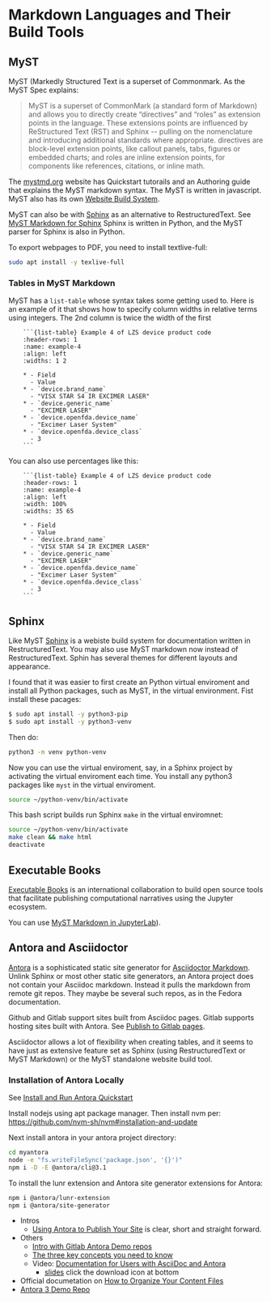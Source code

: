 # Markdown Languages and Their Build Tools

## MyST

MyST (Markedly Structured Text is a superset of Commonmark. As the MyST Spec explains: 

> MyST is a superset of CommonMark (a standard form of Markdown) and allows you to directly create “directives” and “roles” as extension points
in the language. These extensions points are influenced by ReStructured Text (RST) and Sphinx -- pulling on the nomenclature and introducing additional
standards where appropriate. directives are block-level extension points, like callout panels, tabs, figures or embedded charts; and roles are inline extension points, for components like references, citations, or inline math.

The [mystmd.org](https://mystmd.org/guide/quickstart-myst-markdown) website has Quickstart tutorails and an Authoring guide that explains the MyST markdown syntax.
The MyST is written in javascript. MyST also has its own [Website Build System](https://mystmd.org/guide/quickstart-myst-websites).

MyST can also be with [Sphinx](https://www.sphinx-doc.org/en/master/) as an alternative to RestructuredText. See [MyST Markdown for Sphinx](https://www.sphinx-doc.org/en/master/usage/markdown.html)
Sphinx is written in Python, and the MyST parser for Sphinx is also in Python. 

To export webpages to PDF, you need to install textlive-full:

```bash
sudo apt install -y texlive-full
```

### Tables in MyST Markdown

MyST has a `list-table` whose syntax takes some getting used to. Here is an example of it that shows how to  specify column widths
in relative terms using integers. The 2nd column is twice the width of the first

```
    ```{list-table} Example 4 of LZS device product code
    :header-rows: 1
    :name: example-4
    :align: left
    :widths: 1 2
    
    * - Field
      - Value
    * - `device.brand_name`
      - "VISX STAR S4 IR EXCIMER LASER"
    * - `device.generic_name`
      - "EXCIMER LASER"
    * - `device.openfda.device_name`
      - "Excimer Laser System"
    * - `device.openfda.device_class`
      - 3
    ```
```

You can also use percentages like this:

```
    ```{list-table} Example 4 of LZS device product code
    :header-rows: 1
    :name: example-4
    :align: left
    :width: 100%
    :widths: 35 65
    
    * - Field
      - Value
    * - `device.brand_name`
      - "VISX STAR S4 IR EXCIMER LASER"
    * - `device.generic_name`
      - "EXCIMER LASER"
    * - `device.openfda.device_name`
      - "Excimer Laser System"
    * - `device.openfda.device_class`
      - 3
    ```
```

## Sphinx

Like MyST [Sphinx](https://www.sphinx-doc.org/en/master/) is a webiste build system for documentation written in RestructuredText. You may also use MyST markdown
now instead of RestructuredText. Sphin has several themes for different layouts and appearance.


I found that it was easier to first create an Python virtual enviroment and install all Python packages, such as MyST, in the
virtual environment. Fist install these pacages:

```bash
$ sudo apt install -y python3-pip
$ sudo apt install -y python3-venv
```

Then do:

```bash
python3 -m venv python-venv
```

Now you can use the virtual enviroment, say, in a Sphinx project by activating the virtual enviroment each time. You install any
python3 packages like `myst` in the virtual enviroment.

```bash
source ~/python-venv/bin/activate
```

This bash script builds run Sphinx `make` in the virtual enviromnet:

```bash
source ~/python-venv/bin/activate
make clean && make html
deactivate
```
## Executable Books

[Executable Books](https://github.com/executablebooks)  is an international collaboration to build open source tools that facilitate publishing computational narratives using the Jupyter ecosystem.

You can use [MyST Markdown in JupyterLab](https://executablebooks.org/en/latest/blog/author/rowan-cockett/)).

## Antora and Asciidoctor

[Antora](https://antora.org) is a sophisticated static site generator for [Asciidoctor Markdown](https://docs.asciidoctor.org/asciidoc/latest/asciidoc-vs-markdown/).
Unlink Sphinx or most other static site generators, an Antora project does not contain your Asciidoc markdown. Instead it pulls the markdown from
remote git repos. They maybe be several such repos, as in the Fedora documentation.

Github and Gitlab support sites built from Asciidoc pages. Gitlab supports hosting sites built with Antora. See [Publish to Gitlab pages](https://docs.antora.org/antora/latest/publish-to-gitlab-pages/).

Asciidoctor allows a lot of flexibility when creating tables, and it seems to have just as extensive feature set
as Sphinx (using RestructuredText or MyST Markdown) or the MyST standalone website build tool.
    
### Installation of Antora Locally

See [Install and Run Antora Quickstart](https://docs.antora.org/antora/latest/install-and-run-quickstart/)

Install nodejs using apt package manager. Then install nvm per: <https://github.com/nvm-sh/nvm#installation-and-update>

Next install antora in your antora project directory:

```bash
cd myantora
node -e "fs.writeFileSync('package.json', '{}')"
npm i -D -E @antora/cli@3.1
```

To install the lunr extension and Antora site generator extensions for Antora:

```bash
npm i @antora/lunr-extension
npm i @antora/site-generator
```

- Intros
  - [Using Antora to Publish Your Site](https://fedoramagazine.org/using-antora-for-your-open-source-documentation/) is clear, short and straight forward.
- Others
  - [Intro with Gitlab Antora Demo repos](https://www.magnolia-cms.com/blog/using-asciidoc-and-antora-to-create-online-technical-documentation.html)
  - [The three key concepts you need to know](https://matthewsetter.com/antora/three-core-concepts/)
  - Video: [Documentation for Users with AsciiDoc and Antora](https://www.youtube.com/watch?v=LT0a--DNJhI)
    - [slides](https://speakerdeck.com/ahus1/antora-3-release-celebration) click the download icon at bottom
- Official documetation on [How to Organize Your Content Files](https://docs.antora.org/antora/latest/organize-content-files/)
- [Antora 3 Demo Repo](https://github.com/ahus1/antora3demo/tree/main)
 
